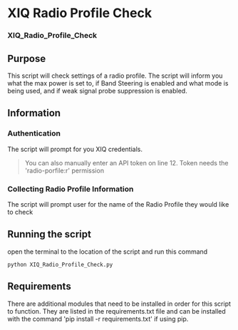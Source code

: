 # XIQ Radio Profile Check
### XIQ_Radio_Profile_Check
## Purpose
This script will check settings of a radio profile. The script will inform you what the max power is set to, if Band Steering is enabled and what mode is being used, and if weak signal probe suppression is enabled.

## Information
### Authentication
The script will prompt for you XIQ credentials. 
>You can also manually enter an API token on line 12. Token needs the 'radio-porfile:r' permission
### Collecting Radio Profile Information
The script will prompt user for the name of the Radio Profile they would like to check

## Running the script
open the terminal to the location of the script and run this command
```
python XIQ_Radio_Profile_Check.py
```

## Requirements
There are additional modules that need to be installed in order for this script to function. They are listed in the requirements.txt file and can be installed with the command 'pip install -r requirements.txt' if using pip.

